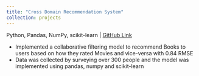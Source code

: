 ```yaml
---
title: "Cross Domain Recommendation System"
collection: projects
---
```


Python, Pandas, NumPy, scikit-learn | [GitHub Link](https://github.com/harshshah99/Basic-Recommendation-System) 
- Implemented a collaborative filtering model to recommend Books to users based on how they rated Movies and vice-versa with 0.84 RMSE
- Data was collected by surveying over 300 people and the model was implemented using pandas, numpy and scikit-learn
